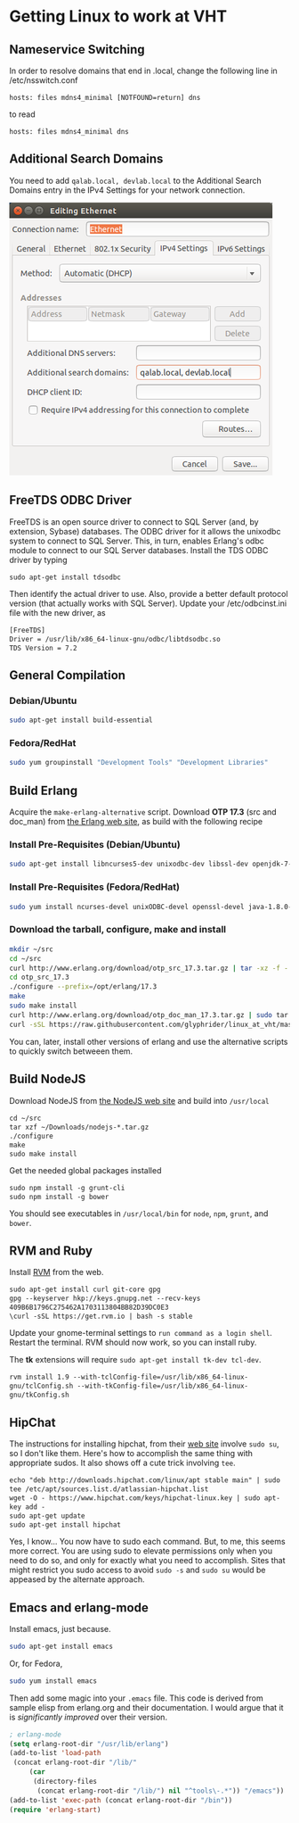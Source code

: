 # Getting Linux to work at VHT

## Nameservice Switching

In order to resolve domains that end in .local, change the following line in /etc/nsswitch.conf

```
hosts: files mdns4_minimal [NOTFOUND=return] dns
```

to read

```
hosts: files mdns4_minimal dns
```

## Additional Search Domains

You need to add `qalab.local, devlab.local` to the Additional Search Domains entry in the IPv4 Settings for your network connection.

![search_domains.png](images/search_domains.png)

## FreeTDS ODBC Driver

FreeTDS is an open source driver to connect to SQL Server (and, by extension, Sybase) databases. The ODBC driver for it allows the unixodbc system to connect to SQL Server. This, in turn, enables Erlang's odbc module to connect to our SQL Server databases. Install the TDS ODBC driver by typing

```
sudo apt-get install tdsodbc
```

Then identify the actual driver to use. Also, provide a better default protocol version (that actually works with SQL Server). Update your /etc/odbcinst.ini file with the new driver, as

```
[FreeTDS]
Driver = /usr/lib/x86_64-linux-gnu/odbc/libtdsodbc.so
TDS Version = 7.2
```

## General Compilation

### Debian/Ubuntu
```sh
sudo apt-get install build-essential
```

### Fedora/RedHat
```sh
sudo yum groupinstall "Development Tools" "Development Libraries"
```

## Build Erlang

Acquire the `make-erlang-alternative` script.
Download **OTP 17.3** (src and doc_man) from [the Erlang web site](http://erlang.org), as build with the following recipe

### Install Pre-Requisites (Debian/Ubuntu)
```sh
sudo apt-get install libncurses5-dev unixodbc-dev libssl-dev openjdk-7-jdk libwxgtk2.8-dev libglu1-mesa-dev # installs the build dependencies
```

### Install Pre-Requisites (Fedora/RedHat)
```sh
sudo yum install ncurses-devel unixODBC-devel openssl-devel java-1.8.0-openjdk-devel wxGTK-devel 
```

### Download the tarball, configure, make and install
```sh
mkdir ~/src
cd ~/src
curl http://www.erlang.org/download/otp_src_17.3.tar.gz | tar -xz -f -
cd otp_src_17.3
./configure --prefix=/opt/erlang/17.3
make
sudo make install
curl http://www.erlang.org/download/otp_doc_man_17.3.tar.gz | sudo tar -xz --strip-components=1 -C /opt/erlang/17.3/lib/erlang/erts-6.2/man -f -
curl -sSL https://raw.githubusercontent.com/glyphrider/linux_at_vht/master/make-erlang-alternative | bash -s /opt/erlang/17.3 1703 | bash -s # 1703 is the priority
```

You can, later, install other versions of erlang and use the alternative scripts to quickly switch betweeen them.

## Build NodeJS

Download NodeJS from [the NodeJS web site](http://nodejs.org) and build into `/usr/local`

```
cd ~/src
tar xzf ~/Downloads/nodejs-*.tar.gz
./configure
make
sudo make install
```

Get the needed global packages installed

```
sudo npm install -g grunt-cli
sudo npm install -g bower
```

You should see executables in `/usr/local/bin` for `node`, `npm`, `grunt`, and `bower`.

## RVM and Ruby

Install [RVM](http://rvm.io) from the web.

```
sudo apt-get install curl git-core gpg
gpg --keyserver hkp://keys.gnupg.net --recv-keys 409B6B1796C275462A1703113804BB82D39DC0E3
\curl -sSL https://get.rvm.io | bash -s stable
```

Update your gnome-terminal settings to `run command as a login shell`. Restart the terminal. RVM should now work, so you can install ruby.

The **tk** extensions will require `sudo apt-get install tk-dev tcl-dev`.

```
rvm install 1.9 --with-tclConfig-file=/usr/lib/x86_64-linux-gnu/tclConfig.sh --with-tkConfig-file=/usr/lib/x86_64-linux-gnu/tkConfig.sh
```

## HipChat

The instructions for installing hipchat, from their [web site](http://hipchat.com) involve `sudo su`, so I don't like them. Here's how to accomplish the same thing with appropriate sudos. It also shows off a cute trick involving `tee`.

```
echo "deb http://downloads.hipchat.com/linux/apt stable main" | sudo tee /etc/apt/sources.list.d/atlassian-hipchat.list
wget -O - https://www.hipchat.com/keys/hipchat-linux.key | sudo apt-key add -
sudo apt-get update
sudo apt-get install hipchat
```

Yes, I know... You now have to sudo each command. But, to me, this seems more correct. You are using sudo to elevate permissions only when you need to do so, and only for exactly what you need to accomplish. Sites that might restrict you sudo access to avoid `sudo -s` and `sudo su` would be appeased by the alternate approach.

## Emacs and erlang-mode

Install emacs, just because.

```sh
sudo apt-get install emacs
```

Or, for Fedora,
```sh
sudo yum install emacs
```

Then add some magic into your `.emacs` file. This code is derived from sample elisp from erlang.org and their documentation. I would argue that it is *significantly improved* over their version.

```lisp
; erlang-mode
(setq erlang-root-dir "/usr/lib/erlang")
(add-to-list 'load-path
 (concat erlang-root-dir "/lib/"
	 (car
	  (directory-files
	   (concat erlang-root-dir "/lib/") nil "^tools\-.*")) "/emacs"))
(add-to-list 'exec-path (concat erlang-root-dir "/bin"))
(require 'erlang-start)
```
